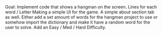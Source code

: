 Goal:
Implement code that shows a hangman on the screen.
Lines for each word / Letter Making a simple UI for the game.
A simple about section tab as well. 
Either add a set amount of words for the hangman project to use or somehow import the dictionary and make it have a random word for the user to solve.
Add an Easy / Med / Hard Difficulty.
